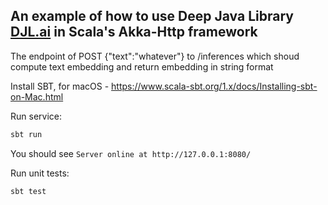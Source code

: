 
## An example of how to use Deep Java Library [DJL.ai](http://wwww.djl.ai) in Scala's Akka-Http framework


The endpoint of POST {"text":"whatever"} to /inferences which shoud compute text embedding and return embedding in string format


Install SBT, for macOS - https://www.scala-sbt.org/1.x/docs/Installing-sbt-on-Mac.html

Run service:
```bash
sbt run
```

You should see `Server online at http://127.0.0.1:8080/`

Run unit tests:
```bash
sbt test
```